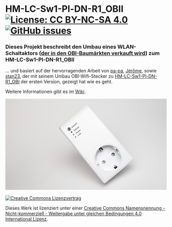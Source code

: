 # HM-LC-Sw1-Pl-DN-R1_OBII [![License: CC BY-NC-SA 4.0](https://img.shields.io/badge/License-CC%20BY--NC--SA%204.0-lightgrey.svg)](https://creativecommons.org/licenses/by-nc-sa/4.0/)     [![GitHub issues](https://img.shields.io/github/issues/der-pw/HM-LC-Sw1-Pl-DN-R1_OBII.svg)](https://github.com/der-pw/HM-LC-Sw1-Pl-DN-R1_OBII/issues)

### Dieses Projekt beschreibt den Umbau eines WLAN-Schaltaktors ([der in den OBI-Baumärkten verkauft wird](https://www.obi.de/hausfunksteuerung/wifi-stecker-schuko-weiss/p/4077806)) zum HM-LC-Sw1-Pl-DN-R1_OBII 
... und basiert auf der hervorragenden Arbeit von [pa-pa](https://github.com/pa-pa/AskSinPP), [Jérôme](https://github.com/jp112sdl/Beispiel_AskSinPP), sowie [stan23](https://github.com/stan23), der mit seinem Umbau OBI-Wifi-Stecker zu [HM-LC-Sw1-Pl-DN-R1_OBI](https://github.com/stan23/HM-LC-Sw1-Pl-DN-R1_OBI) der ersten Version, gezeigt hat wie es geht.

Weitere Informationen gibt es im [Wiki](https://github.com/der-pw/HM-LC-Sw1-Pl-DN-R1_OBII/wiki).

![Ansicht HM-LC-Sw1-Pl-DN-R1_S26](https://raw.githubusercontent.com/der-pw/HM-LC-Sw1-Pl-DN-R1_OBII/master/img/zwischenstecker.jpg "Ansicht HM-LC-Sw1-Pl-DN-R1_OBII")

[![Creative Commons Lizenzvertrag](https://i.creativecommons.org/l/by-nc-sa/4.0/88x31.png)](http://creativecommons.org/licenses/by-nc-sa/4.0/) 

Dieses Werk ist lizenziert unter einer [Creative Commons Namensnennung - Nicht-kommerziell - Weitergabe unter gleichen Bedingungen 4.0 International Lizenz](http://creativecommons.org/licenses/by-nc-sa/4.0/).
